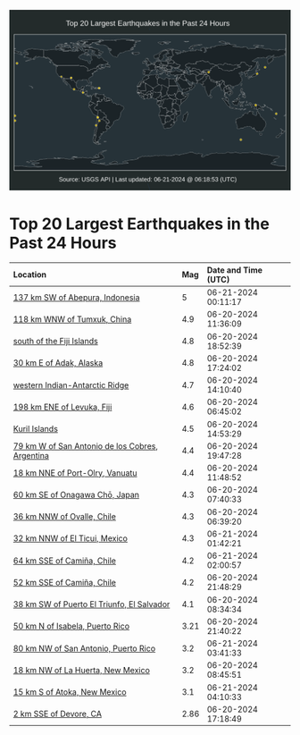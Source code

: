 ![Map](./map.png)

# Top 20 Largest Earthquakes in the Past 24 Hours

| Location | Mag | Date and Time (UTC) |
|:---|:---|:---|
| [137 km SW of Abepura, Indonesia](https://earthquake.usgs.gov/earthquakes/eventpage/us7000mtpd) | 5 | 06-21-2024 00:11:17 |
| [118 km WNW of Tumxuk, China](https://earthquake.usgs.gov/earthquakes/eventpage/us7000mtkg) | 4.9 | 06-20-2024 11:36:09 |
| [south of the Fiji Islands](https://earthquake.usgs.gov/earthquakes/eventpage/us7000mtmq) | 4.8 | 06-20-2024 18:52:39 |
| [30 km E of Adak, Alaska](https://earthquake.usgs.gov/earthquakes/eventpage/us7000mtm3) | 4.8 | 06-20-2024 17:24:02 |
| [western Indian-Antarctic Ridge](https://earthquake.usgs.gov/earthquakes/eventpage/us7000mtlc) | 4.7 | 06-20-2024 14:10:40 |
| [198 km ENE of Levuka, Fiji](https://earthquake.usgs.gov/earthquakes/eventpage/us7000mtjp) | 4.6 | 06-20-2024 06:45:02 |
| [Kuril Islands](https://earthquake.usgs.gov/earthquakes/eventpage/us7000mtlm) | 4.5 | 06-20-2024 14:53:29 |
| [79 km W of San Antonio de los Cobres, Argentina](https://earthquake.usgs.gov/earthquakes/eventpage/us7000mtn1) | 4.4 | 06-20-2024 19:47:28 |
| [18 km NNE of Port-Olry, Vanuatu](https://earthquake.usgs.gov/earthquakes/eventpage/us7000mtkk) | 4.4 | 06-20-2024 11:48:52 |
| [60 km SE of Onagawa Chō, Japan](https://earthquake.usgs.gov/earthquakes/eventpage/us7000mtjt) | 4.3 | 06-20-2024 07:40:33 |
| [36 km NNW of Ovalle, Chile](https://earthquake.usgs.gov/earthquakes/eventpage/us7000mtjm) | 4.3 | 06-20-2024 06:39:20 |
| [32 km NNW of El Ticui, Mexico](https://earthquake.usgs.gov/earthquakes/eventpage/us7000mtq2) | 4.3 | 06-21-2024 01:42:21 |
| [64 km SSE of Camiña, Chile](https://earthquake.usgs.gov/earthquakes/eventpage/us7000mtq4) | 4.2 | 06-21-2024 02:00:57 |
| [52 km SSE of Camiña, Chile](https://earthquake.usgs.gov/earthquakes/eventpage/us7000mtnu) | 4.2 | 06-20-2024 21:48:29 |
| [38 km SW of Puerto El Triunfo, El Salvador](https://earthquake.usgs.gov/earthquakes/eventpage/us7000mtjz) | 4.1 | 06-20-2024 08:34:34 |
| [50 km N of Isabela, Puerto Rico](https://earthquake.usgs.gov/earthquakes/eventpage/pr71453563) | 3.21 | 06-20-2024 21:40:22 |
| [80 km NW of San Antonio, Puerto Rico](https://earthquake.usgs.gov/earthquakes/eventpage/pr71453588) | 3.2 | 06-21-2024 03:41:33 |
| [18 km NW of La Huerta, New Mexico](https://earthquake.usgs.gov/earthquakes/eventpage/us7000mtk0) | 3.2 | 06-20-2024 08:45:51 |
| [15 km S of Atoka, New Mexico](https://earthquake.usgs.gov/earthquakes/eventpage/us7000mtqr) | 3.1 | 06-21-2024 04:10:33 |
| [2 km SSE of Devore, CA](https://earthquake.usgs.gov/earthquakes/eventpage/ci40804504) | 2.86 | 06-20-2024 17:18:49 |
